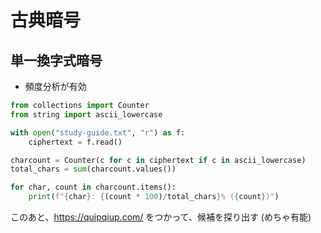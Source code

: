 # 古典暗号
## 単一換字式暗号
* 頻度分析が有効
```python
from collections import Counter
from string import ascii_lowercase

with open("study-guide.txt", "r") as f:
    ciphertext = f.read()

charcount = Counter(c for c in ciphertext if c in ascii_lowercase)
total_chars = sum(charcount.values())

for char, count in charcount.items():
    print(f"{char}: {(count * 100)/total_chars}% ({count})")
```

このあと、https://quipqiup.com/  をつかって、候補を探り出す (めちゃ有能)
